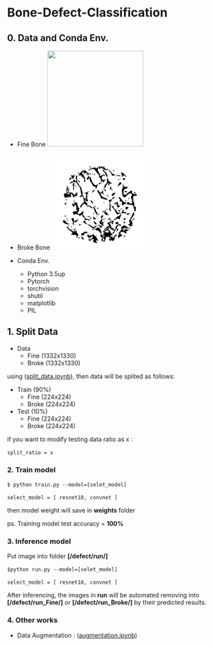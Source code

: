 # Bone-Defect-Classification

## 0. Data and Conda Env.
- Fine Bone 
<img src="defect/Train/Fine/2020-10-13_9um_50kv_Human_Femur Head_#Lo1-V&Lo2-V__rec_Tra11-10001.tif" width="224" height="224" /> <br />
- Broke Bone
<img src="defect/Train/Broke/L01-P0000.tif" width="224" height="224" /> <br />

- Conda Env.
	- Python 3.5up
	- Pytorch
	- torchvision
	- shutil
	- matplotlib
	- PIL

## 1. Split Data
- Data
	- Fine (1332x1330)
	- Broke (1332x1330)

using ([split_data.ipynb](./split_data.ipynb)), then data will be splited as follows:
- Train (90%)
	- Fine (224x224)
	- Broke (224x224)
- Test (10%)
	- Fine (224x224)
	- Broke (224x224)

if you want to modify testing data ratio as x : 
```
split_ratio = x
```

### 2. Train model 

```
$ python train.py --model=[selet_model]
```
```
select_model = [ resnet18, convnet ]
```
then model weight will save in **weights** folder <br />

ps. Training model test accuracy = **100%** 

### 3. Inference model
Put image into folder **[/defect/run/]**

```
$python run.py --model=[selet_model]
```
```
select_model = [ resnet18, convnet ]
```

After inferencing, the images in **run** will be automated removing into  **[/defect/run_Fine/]** or **[/defect/run_Broke/]** by their predicted results.

### 4. Other works
- Data Augmentation : ([augmentation.ipynb](./augmentation.ipynb))
